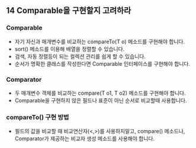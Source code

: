 ## 14 Comparable을 구현할지 고려하라

### Comparable

-   자기 자신과 매개변수를 비교하는 compareTo(T o) 메소드를 구현해야 합니다.
-   sort() 메소드를 이용해 배열을 정렬할 수 있습니다.
-   검색, 자동 정렬등이 되는 컬렉션 관리를 쉽게 할 수 있습니다.
-   순서가 명확한 클래스를 작성한다면 Comparable 인터페이스를 구현해야 합니다.

### Comparator

-   두 매개변수 객체를 비교하는 compare(T o1, T o2) 메소드를 구현해야 합니다.
-   Comparable을 구현하지 않은 필드나 표준이 아닌 순서로 비교할때 사용합니다.

### compareTo() 구현 방법

-   필드의 값을 비교할 때 비교연산자(<,>)를 사용하지말고, compare() 메소드나, Comparator가 제공하는 비교자 생성 메소드를 사용해야 합니다.
